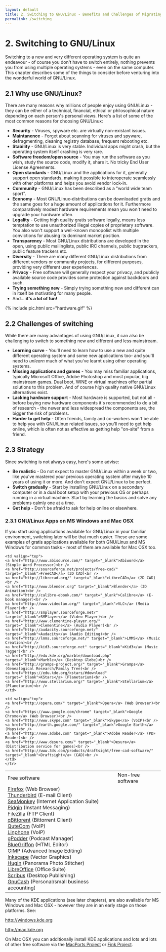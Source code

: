 ```yaml
---
layout: default
title: 2. Switching to GNU/Linux - Benefits and Challenges of Migrating to GNU/Linux
permalink: /switching
---
```


# 2. Switching to GNU/Linux

Switching to a new and very different operating system is quite an endeavour - of course you don't have to switch entirely, nothing prevents you from using multiple operating systems - even on the same computer. This chapter describes some of the things to consider before venturing into the wonderful world of GNU/Linux.

## 2.1 Why use GNU/Linux?

There are many reasons why millions of people enjoy using GNU/Linux - they can be either of a technical, financial, ethical or philosophical nature depending on each person's personal views. Here's a list of some of the most common reasons for choosing GNU/Linux:

- **Security** - Viruses, spyware etc. are virtually non-existant issues.
- **Maintanence** - Forget about scanning for viruses and spyware, defragmenting, cleaning registry database, frequent rebooting etc.
- **Stability** - GNU/Linux is very stable. Individual apps might crash, but the operating system itself crashing is very rare.
- **Software freedom/open source** - You may run the software as you wish, study the source code, modify it, share it. No tricky End User License Agreements.
- **Open standards** - GNU/Linux and the applications for it, generally support open standards, making it possible to interoperate seamlessly with other platforms and helps you avoid vendor lock-in.
- **Community** - GNU/Linux has been described as a "world wide team sport".
- **Economy** - Most GNU/Linux-distributions can be downloaded gratis and the same goes for a huge amount of applications for it. Furthermore comparatively modest hardware requirements mean you won't need to upgrade your hardware often.
- **Legality** - Getting high quality gratis software legally, means less temptation to use unauthorized illegal copies of proprietary software. You also won't support a well-known monopolist with multiple convictions for abusing its dominant market position.
- **Transparency** - Most GNU/Linux distributions are developed in the open, using public mailinglists, public IRC channels, public bugtrackers, public feature trackers etc.
- **Diversity** - There are many different GNU/Linux distributions from different vendors or community projects, for different purposes, providing very different user experiences.
- **Privacy** - Free software will generally respect your privacy, and publicly available source code provides some protection against backdoors and such.
- **Trying something new** - Simply trying something new and different can in itself be motivating for many people.
- And... **it's a lot of fun!**

{% include pic.html src="hardware.gif" %}

## 2.2 Challenges of switching

While there are many advantages of using GNU/Linux, it can also be challenging to switch to something new and different and less mainstream.

- **Learning curve** - You'll need to learn how to use a new and quite different operating system and some new applications too- and you'll need to _unlearn_ much of what you've learnt using other operating systems.
- **Missing applications and games** - You may miss familiar applications, typically Microsoft Office, Adobe Photoshop and most popular, big mainstream games. Dual boot, WINE or virtual machines offer partial solutions to this problem. And of course high quality native GNU/Linux alternatives exist.
- **Lacking hardware support** - Most hardware is supported, but not all - before buying new hardware components it's recommended to do a bit of research - the newer and less widespread the components are, the bigger the risk of problems.
- **Harder to get help** - Often friends, family and co-workers won't be able to help you with GNU/Linux related issues, so you'll need to get help online, which is often not as effective as getting help "on-site" from a friend.

## 2.3 Strategy

Since switching is not always easy, here's some advise:

- **Be realistic** - Do not expect to master GNU/Linux within a week or two, like you've mastered your previous operating system after maybe 10 years of using it or more. And don't expect GNU/Linux to be perfect.
- **Switch gradually** - Start by installing GNU/Linux on a secondary computer or in a dual boot setup with your previous OS or perhaps running in a virtual machine. Start by learning the basics and solve any problems calmly one at a time.
- **Get help** - Don't be afraid to ask for help online or elsewhere.

### 2.3.1 GNU/Linux Apps on MS Windows and Mac OSX

If you start using applications available for GNU/Linux in your familiar environment, switching later will be that much easier. These are some examples of gratis applications available for both GNU/Linux and MS Windows for common tasks - most of them are available for Mac OSX too.

<table width="98%">
	<tr>
        <td class="small-bold">Free software</td>
        <td class="small-bold"></td>
        <td class="small-bold">Non-free software</td>
	</tr>
	<tr>
	<td valign="top">
	<a href="http://www.mozilla.org/firefox/" target="_blank">Firefox</a> (Web Browser)<br />
	<a href="http://www.mozilla.org/thunderbird/" target="_blank">Thunderbird</a> (E-mail Client)<br />
	<a href="http://www.seamonkey-project.org/" target="_blank">SeaMonkey</a> (Internet Application Suite)<br />
	<a href="http://www.pidgin.im/" target="_blank">Pidgin</a> (Instant Messaging)<br />
	<a href="http://filezilla-project.org/" target="_blank">FileZilla</a> (FTP Client)<br />
	<a href="http://qbittorrent.sourceforge.net/" target="_blank">qBittorent</a> (Bittorrent Client)<br />
	<a href="http://www.qutecom.org/" target="_blank">QuteCom</a> (VoIP)<br />
	<a href="http://www.linphone.org/" target="_blank">Linphone</a> (VoIP)<br />
	<a href="http://gpodder.org/" target="_blank">gPodder</a> (Podcast Manager)<br />
	<a href="http://bluegriffon.org/" target="_blank">BlueGriffon</a> (HTML Editor)<br />
	<a href="http://gimp-win.sourceforge.net/" target="_blank">GIMP</a> (Advanced Image Editing)<br />
	<a href="http://www.inkscape.org" target="_blank">Inkscape</a> (Vector Graphics)<br />
	<a href="http://hugin.sourceforge.net/" target="_blank">Hugin</a> (Panorama Photo Stitcher)<br />
	<a href="http://www.libreoffice.org/" target="_blank">LibreOffice</a> (Office Suite)<br />
	<a href="http://www.scribus.net/" target="_blank">Scribus</a> (Desktop Publishing)<br />
	<a href="http://gnucash.org/" target="_blank">GnuCash</a> (Personal/small business accounting)<br />
	</td>

	<td valign="top">
	<a href="http://www.abisource.com/" target="_blank">Abiword</a> (Simple Word Processor)<br />
	<a href="http://sourceforge.net/projects/free-cad/" target="_blank">FreeCAD</a> (3D CAD)<br />
	<a href="http://librecad.org/" target="_blank">LibreCAD</a> (2D CAD)<br />
	<a href="http://www.blender.org" target="_blank">Blender</a> (3D Animation)<br />
	<a href="http://calibre-ebook.com/" target="_blank">Calibre</a> (E-book manager)<br />
	<a href="http://www.videolan.org/" target="_blank">VLC</a> (Media Player)<br />
	<a href="http://smplayer.sourceforge.net/" target="_blank">SMPlayer</a> (Video Player)<br />
	<a href="http://www.clementine-player.org/" target="_blank">Clementine</a> (Audio Player)<br />
	<a href="http://audacity.sourceforge.net/" target="_blank">Audacity</a> (Audio Editing)<br />
	<a href="http://lmms.sourceforge.net/" target="_blank">LMMS</a> (Music Creation)<br />
	<a href="http://kid3.sourceforge.net" target="_blank">Kid3</a> (Music Tagger)<br />
	<a href="http://edu.kde.org/marble/download.php" target="_blank">Marble</a> (Desktop Globe)<br />
	<a href="http://gramps-project.org/" target="_blank">Gramps</a> (Genealogical Research/Family Tree)<br />
	<a href="https://edu.kde.org/kstars/#download" target="_blank">KStars</a> (Planetarium)<br />
	<a href="http://www.stellarium.org/" target="_blank">Stellarium</a> (Planetarium)<br />		
	</td>

	<td valign="top">
	<a href="http://opera.com/" target="_blank">Opera</a> (Web Browser)<br />
	<a href="https://www.google.com/chrome" target="_blank">Google Chrome</a> (Web Browser)<br />
	<a href="http://www.skype.com" target="_blank">Skype</a> (VoIP)<br />
	<a href="http://earth.google.com/" target="_blank">Google Earth</a> (Maps)<br />
	<a href="http://www.adobe.com" target="_blank">Adobe Reader</a> (PDF Reader)<br />
	<a href="http://www.desura.com/" target="_blank">Desura</a> (Distribution service for games)<br />
	<a href="http://www.3ds.com/products/draftsight/free-cad-software/" target="_blank">Draftsight</a> (CAD)<br />
	</td>
	</tr>
</table>

Many of the KDE applications (see later chapters), are also available for MS Windows and Mac OSX - however they are in an early stage on those platforms. See:

<http://windows.kde.org>

<http://mac.kde.org>

On Mac OSX you can additionally install KDE applications and lots and lots of other free software via the [MacPorts Project](http://www.macports.org/) or [Fink Project](http://www.finkproject.org/).
